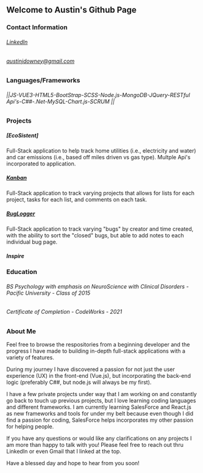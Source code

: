 ## Welcome to Austin's Github Page

### Contact Information
###### [LinkedIn](https://www.linkedin.com/in/austin-downey/)
###### austinjdowney@gmail.com

### Languages/Frameworks

###### ||JS-VUE3-HTML5-BootStrap-SCSS-Node.js-MongoDB-JQuery-RESTful Api's-C##-.Net-MySQL-Chart.js-SCRUM || 

### Projects

##### [EcoSistent]
Full-Stack application to help track home utilities (i.e., electricity and water) and car emissions (i.e., based off miles driven vs gas type). Multple Api's incorporated to application.

##### [Kanban](https://kankanban.herokuapp.com/#/) 
Full-Stack application to track varying projects that allows for lists for each project, tasks for each list, and comments on each task.

##### [BugLogger](https://bugloggger.herokuapp.com/#/)
Full-Stack application to track varying "bugs" by creator and time created, with the ability to sort the "closed" bugs, but able to add notes to each individual bug page.
##### Inspire


### Education
###### BS Psychology with emphasis on NeuroScience with Clinical Disorders - Pacific University - Class of 2015
###### Certificate of Completion - CodeWorks - 2021
   
### About Me
Feel free to browse the respositories from a beginning developer and the progress I have made to building 
in-depth full-stack applications with a variety of features.

During my journey I have discovered a passion for not just the user experience (UX) in the front-end (Vue.js), 
but incorporating the back-end logic (preferably C##, but node.js will always be my first).

I have a few private projects under way that I am working on and constantly go back to touch up previous projects,
but I love learning coding languages and different frameworks. I am currently learning SalesForce and React.js as new 
frameworks and tools for under my belt because even though I did find a passion for coding, SalesForce helps incorporates
my other passion for helping people.

If you have any questions or would like any clarifications on any projects I am more than happy to talk with you!
Please feel free to reach out thru LinkedIn or even Gmail that I linked at the top.


Have a blessed day and hope to hear from you soon!

